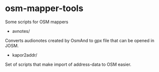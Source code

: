 osm-mapper-tools
================

Some scripts for OSM mappers

* avnotes/

Converts audionotes created by OsmAnd to gpx file that can be opened in JOSM.

* kapor2addr/

Set of scripts that make import of address-data to OSM easier.


